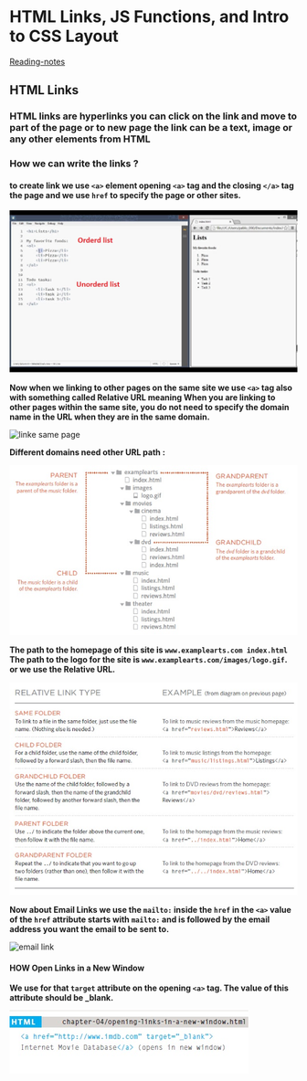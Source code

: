 # HTML Links, JS Functions, and Intro to CSS Layout

[Reading-notes](https://odehyazan.github.io/reading-notes/)

## HTML Links

### HTML links are hyperlinks you can click on the link and move to part of the page or to new page the link can be a text, image or any other elements from HTML

### How we can write the links ?

#### to create link we use `<a>` element opening `<a>` tag and the closing `</a>` tag the page and we use `href` to specify the page or other sites.


![a tag](../img/lists.jpg)

**Now when we linking to other pages on the same site we use `<a>` tag also with something called Relative URL meaning When you are linking to other pages within the same site, you do not need to specify the domain name in the URL when they are in the same domain.**

![linke same page](https://images.slideplayer.com/12/3426815/slides/slide_8.jpg)

**Different domains need other URL path :**

![url ex](../img/url.jpg)

**The path to the homepage of this site is `www.examplearts.com index.html` The path to the logo for the site is `www.examplearts.com/images/logo.gif`.<br>or we use the Relative URL.**

![relative URL](../img/relativUrl.jpg)

**Now about Email Links we use the `mailto:` inside the `href` in the `<a>` value of the `href` attribute starts with `mailto:` and is followed by the email address you want the email to be sent to.**

![email link](https://www.wikihow.com/images/thumb/3/34/Create-an-Email-Link-in-HTML-Step-5.jpg/v4-460px-Create-an-Email-Link-in-HTML-Step-5.jpg.webp)

#### HOW Open Links in a New Window

**We use for that `target` attribute on the opening `<a>` tag. The value of this attribute should be _blank.**

![new tab](../img/newTabe.jpg)
